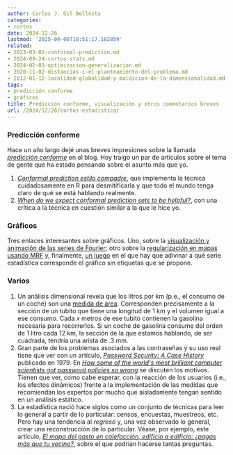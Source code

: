 ```yaml
---
author: Carlos J. Gil Bellosta
categories:
- cortos
date: 2024-12-26
lastmod: '2025-04-06T18:51:17.182859'
related:
- 2023-03-02-conformal-prediction.md
- 2024-09-24-cortos-stats.md
- 2024-02-01-optimizacion-generalizacion.md
- 2020-11-02-distancias-i-el-planteamiento-del-problema.md
- 2012-01-12-localidad-globalidad-y-maldicion-de-la-dimensionalidad.md
tags:
- predicción conforme
- gráficos
title: Predicción conforme, visualización y otros comentarios breves
url: /2024/12/26/cortos-estadistica/
---
```


### Predicción conforme

Hace un año largo dejé unas breves impresiones sobre la llamada [_predicción conforme_](/2023/03/02/prediccion-conforme/) en el blog. Hoy traigo un par de artículos sobre el tema de gente que ha estado pensando sobre el asunto más que yo.

1. [_Conformal prediction estilo compadre_](https://muestrear-no-es-pecado.netlify.app/2023/03/26/conformal_estilo_compadre/), que implementa la técnica cuidadosamente en R para desmitificarla y que todo el mundo tenga claro de qué se está hablando realmente.
1. [_When do we expect conformal prediction sets to be helpful?_](https://statmodeling.stat.columbia.edu/2024/02/20/when-do-we-expect-conformal-prediction-sets-to-be-helpful/), con una crítica a la técnica en cuestión similar a la que le hice yo.

### Gráficos

Tres enlaces interesantes sobre gráficos. Uno, sobre la
[visualización y animación de las series de Fourier](https://www.andreinc.net/2024/04/24/from-the-circle-to-epicycles);
otro sobre la [regularización en mapas usando MRF](https://fromthebottomoftheheap.net/2017/10/19/first-steps-with-mrf-smooths/)
y, finalmente, [un juego](https://www.graphs.world/) en el que hay que adivinar a qué serie estadística corresponde el gráfico sin etiquetas que se propone.


### Varios

1. Un análisis dimensional revela que los litros por km (p.e., el consumo de un coche) son una [medida de área](https://what-if.xkcd.com/11/). Corresponden precisamente a la sección de un tubito que tiene una longitud de 1 km y el volumen igual a ese consumo. Cada $x$ metros de ese tubito contienen la gasolina necesaria para recorrerlos. Si un coche de gasolina consume del orden de 1 litro cada 12 km, la sección de la que estamos hablando, de ser cuadrada, tendría una arista de .3 mm.
1. Gran parte de los problemas asociados a las contraseñas y su uso real tiene que ver con un artículo, [_Password Security: A Case History_](https://dl.acm.org/doi/pdf/10.1145/359168.359172) publicado en 1979. En [_How some of the world's most brilliant computer scientists got password policies so wrong_](https://stuartschechter.org/posts/password-history/) se discuten los motivos. Tienen que ver, como cabe esperar, con la reacción de los usuarios (i.e., los efectos dinámicos) frente a la implementación de las medidas que recomiendan los expertos por mucho que aisladamente tengan sentido en un análisis estático.
1. La estadística nació hace siglos como un conjunto de técnicas para leer lo general a partir de lo particular: censos, encuestas, muestreos, etc. Pero hay una tendencia al _regreso_ y, una vez observado lo general, crear una reconstrucción de lo particular. Véase, por ejemplo, este artículo, [_El mapa del gasto en calefacción, edificio a edificio: ¿pagas más que tu vecino?_](https://www.elconfidencial.com/economia/2024-01-11/mapa-eficiencia-energetica-calefaccion-edificio-rehabilitacion_3796426/), sobre el que podrían hacerse tantas preguntas.
